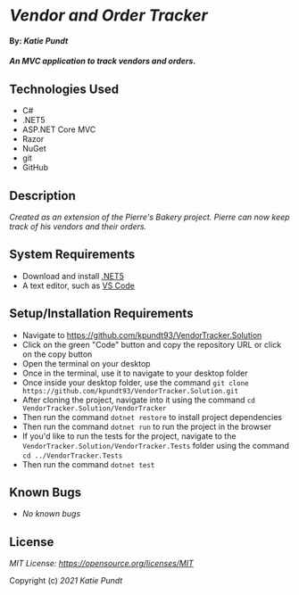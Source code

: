 # _Vendor and Order Tracker_

#### By: _*Katie Pundt*_

#### _An MVC application to track vendors and orders._

## Technologies Used
* C#
* .NET5
* ASP.NET Core MVC
* Razor
* NuGet
* git
* GitHub

## Description
_Created as an extension of the Pierre's Bakery project. Pierre can now keep track of his vendors and their orders._

## System Requirements
* Download and install [.NET5](https://dotnet.microsoft.com/en-us/download/dotnet/5.0)
* A text editor, such as [VS Code](https://code.visualstudio.com/)

## Setup/Installation Requirements
* Navigate to https://github.com/kpundt93/VendorTracker.Solution
* Click on the green "Code" button and copy the repository URL or click on the copy button
* Open the terminal on your desktop
* Once in the terminal, use it to navigate to your desktop folder
* Once inside your desktop folder, use the command `git clone https://github.com/kpundt93/VendorTracker.Solution.git`
* After cloning the project, navigate into it using the command `cd VendorTracker.Solution/VendorTracker`
* Then run the command `dotnet restore` to install project dependencies
* Then run the command `dotnet run` to run the project in the browser
* If you'd like to run the tests for the project, navigate to the `VendorTracker.Solution/VendorTracker.Tests` folder using the command `cd ../VendorTracker.Tests`
* Then run the command `dotnet test`

## Known Bugs
* _No known bugs_

## License
_MIT License: https://opensource.org/licenses/MIT_

Copyright (c) _2021_ _Katie Pundt_